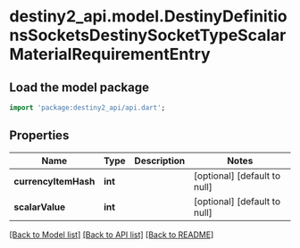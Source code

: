 # destiny2_api.model.DestinyDefinitionsSocketsDestinySocketTypeScalarMaterialRequirementEntry

## Load the model package
```dart
import 'package:destiny2_api/api.dart';
```

## Properties
Name | Type | Description | Notes
------------ | ------------- | ------------- | -------------
**currencyItemHash** | **int** |  | [optional] [default to null]
**scalarValue** | **int** |  | [optional] [default to null]

[[Back to Model list]](../README.md#documentation-for-models) [[Back to API list]](../README.md#documentation-for-api-endpoints) [[Back to README]](../README.md)


